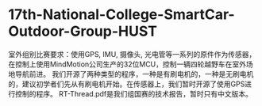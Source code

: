 # 17th-National-College-SmartCar-Outdoor-Group-HUST
室外组别比赛要求：使用GPS, IMU, 摄像头, 光电管等一系列的原件作为传感器，在控制上使用MindMotion公司生产的32位MCU，控制一辆四轮越野车在室外场地导航前进。
我们开源了两种类型的程序，一种是有刷电机的，一种是无刷电机的，建议初学者们先从有刷电机开始。在传感器上，我们暂时开源了使用GPS进行控制的程序。
RT-Thread.pdf是我们组国赛的技术报告，暂时只有中文版本。
